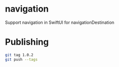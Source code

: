 # navigation

Support navigation in SwiftUI for navigationDestination

# Publishing

```bash
git tag 1.0.2
git push --tags
```
